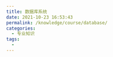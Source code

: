 ```yaml
---
title: 数据库系统
date: 2021-10-23 16:53:43
permalink: /knowledge/course/database/
categories:
  - 专业知识
tags:
  - 
---
```

